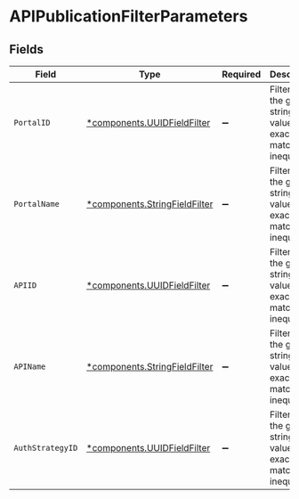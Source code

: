 # APIPublicationFilterParameters


## Fields

| Field                                                                         | Type                                                                          | Required                                                                      | Description                                                                   |
| ----------------------------------------------------------------------------- | ----------------------------------------------------------------------------- | ----------------------------------------------------------------------------- | ----------------------------------------------------------------------------- |
| `PortalID`                                                                    | [*components.UUIDFieldFilter](../../models/components/uuidfieldfilter.md)     | :heavy_minus_sign:                                                            | Filters on the given string field value by exact match inequality.            |
| `PortalName`                                                                  | [*components.StringFieldFilter](../../models/components/stringfieldfilter.md) | :heavy_minus_sign:                                                            | Filters on the given string field value by exact match inequality.            |
| `APIID`                                                                       | [*components.UUIDFieldFilter](../../models/components/uuidfieldfilter.md)     | :heavy_minus_sign:                                                            | Filters on the given string field value by exact match inequality.            |
| `APIName`                                                                     | [*components.StringFieldFilter](../../models/components/stringfieldfilter.md) | :heavy_minus_sign:                                                            | Filters on the given string field value by exact match inequality.            |
| `AuthStrategyID`                                                              | [*components.UUIDFieldFilter](../../models/components/uuidfieldfilter.md)     | :heavy_minus_sign:                                                            | Filters on the given string field value by exact match inequality.            |